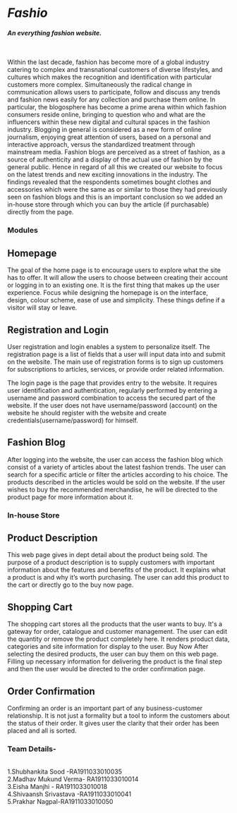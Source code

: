 # <i><b>  Fashio </b>
#### An everything fashion website. </i>
<br>

Within the last decade, fashion has become more of a global industry catering to complex and transnational customers of diverse lifestyles, and cultures which makes the recognition and identification with particular customers more complex. Simultaneously the radical change in communication allows users to participate, follow and discuss any trends and fashion news easily for any collection and purchase them online. In particular, the blogosphere has become a prime arena within which fashion consumers reside online, bringing to question who and what are the influencers within these new digital and cultural spaces in the fashion industry. Blogging in general is considered as a new form of online journalism, enjoying great attention of users, based on a personal and interactive approach, versus the standardized treatment through mainstream media. Fashion blogs are perceived as a street of fashion, as a source of authenticity and a display of the actual use of fashion by the general public. Hence in regard of all this we created our website to focus on the latest trends and new exciting innovations in the industry.
 The findings revealed that the respondents sometimes bought clothes and accessories which were the same as or similar to those they had previously seen on fashion blogs and this is an important conclusion so we added an in-house store through which you can buy the article (if purchasable) directly from the page.


### Modules

## Homepage

The goal of the home page is to encourage users to explore what the site has to offer. It will allow the users to choose between creating their account or logging in to an existing one. It is the first thing that makes up the user experience. Focus while designing the homepage is on the interface, design, colour scheme, ease of use and simplicity. These things define if a visitor will stay or leave.

## Registration and Login

User registration and login enables a system to personalize itself. The registration page is a list of fields that a user will input data into and submit on the website. The main use of registration forms is to sign up customers for subscriptions to articles, services, or provide order related information.

The login page is the page that provides entry to the website. It requires user identification and authentication, regularly performed by entering a username and password combination to access the secured part of the website. If the user does not have username/password (account) on the website he should register with the website and create credentials(username/password) for himself.

## Fashion Blog

After logging into the website, the user can access the fashion blog which consist of a variety of articles about the latest fashion trends. The user can search for a specific article or filter the articles according to his choice. The products described in the articles would be sold on the website. If the user wishes to buy the recommended merchandise, he will be directed to the product page for more information about it.

### In-house Store

## Product Description

This web page gives in dept detail about the product being sold. The purpose of a product description is to supply customers with important information about the features and benefits of the product. It explains what a product is and why it’s worth purchasing. The user can add this product to the cart or directly go to the buy now page. 

## Shopping Cart
The shopping cart stores all the products that the user wants to buy. It's a gateway for order, catalogue and customer management. The user can edit the quantity or remove the product completely here. It renders product data, categories and site information for display to the user.
Buy Now
After selecting the desired products, the user can buy them on this web page. Filling up necessary information for delivering the product is the final step and then the user would be directed to the order confirmation page. 

## Order Confirmation

Confirming an order is an important part of any business-customer relationship. It is not just a formality but a tool to inform the customers about the status of their order. It gives user the clarity that their order has been placed and all is sorted.

### Team Details-
<br>1.Shubhankita Sood -RA1911033010035
<br>2.Madhav Mukund Verma- RA1911033010014
<br>3.Eisha Manjhi - RA1911033010018
<br>4.Shivaansh Srivastava -RA1911033010041
<br>5.Prakhar Nagpal-RA1911033010050
